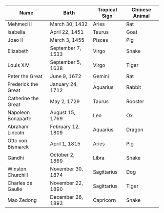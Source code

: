 |Name|Birth|Tropical Sign|Chinese Animal|
|---|---|---|---|
Mehmed II | March 30, 1432 | Aries | Rat 
Isabella | April 22, 1451 | Taurus | Goat 
Joao II | March 3, 1455 | Pisces | Pig 
Elizabeth | September 7, 1533 | Virgo | Snake 
Louis XIV | September 5, 1638 | Virgo | Tiger 
Peter the Great | June 9, 1672 | Gemini | Rat 
Frederick the Great | January 24, 1712 | Aquarius | Rabbit 
Catherine the Great | May 2, 1729 | Taurus | Rooster 
Napoleon Bonaparte | August 15, 1769 | Leo | Ox 
Abraham Lincoln | February 12, 1809 | Aquarius | Dragon 
Otto von Bismarck | April 1, 1815 | Aries | Pig
Gandhi | October 2, 1869 | Libra | Snake 
Winston Churchill | November 30, 1874 | Sagittarius | Dog 
Charles de Gaulle | November 22, 1890 | Sagittarius | Tiger 
Mao Zedong | December 26, 1893 | Capricorn | Snake 
